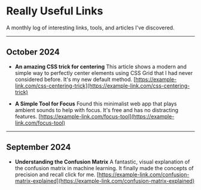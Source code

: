 # Really Useful Links

A monthly log of interesting links, tools, and articles I've discovered.

---

## October 2024

- **An amazing CSS trick for centering**
  This article shows a modern and simple way to perfectly center elements using CSS Grid that I had never considered before. It's my new default method.
  [https://example-link.com/css-centering-trick](https://example-link.com/css-centering-trick)

- **A Simple Tool for Focus**
  Found this minimalist web app that plays ambient sounds to help with focus. It's free and has no distracting features.
  [https://example-link.com/focus-tool](https://example-link.com/focus-tool)

---

## September 2024

- **Understanding the Confusion Matrix**
  A fantastic, visual explanation of the confusion matrix in machine learning. It finally made the concepts of precision and recall click for me.
  [https://example-link.com/confusion-matrix-explained](https://example-link.com/confusion-matrix-explained)
